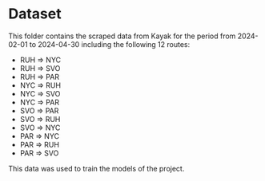 # Dataset
This folder contains the scraped data from Kayak for the period from 2024-02-01 to 2024-04-30 including the following 12 routes:

- RUH => NYC
- RUH => SVO
- RUH => PAR
- NYC => RUH
- NYC => SVO
- NYC => PAR
- SVO => PAR
- SVO => RUH
- SVO => NYC
- PAR => NYC
- PAR => RUH
- PAR => SVO 

This data was used to train the models of the project.
